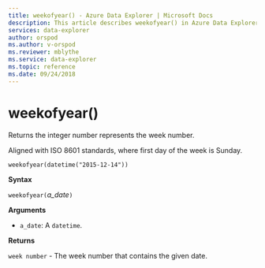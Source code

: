 ```yaml
---
title: weekofyear() - Azure Data Explorer | Microsoft Docs
description: This article describes weekofyear() in Azure Data Explorer.
services: data-explorer
author: orspod
ms.author: v-orspod
ms.reviewer: mblythe
ms.service: data-explorer
ms.topic: reference
ms.date: 09/24/2018
---
```

# weekofyear()

Returns the integer number represents the week number.

Aligned with ISO 8601 standards, where first day of the week is Sunday.

```kusto
weekofyear(datetime("2015-12-14"))
```

**Syntax**

`weekofyear(`*a_date*`)`

**Arguments**

* `a_date`: A `datetime`.

**Returns**

`week number` - The week number that contains the given date.